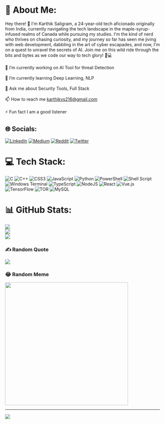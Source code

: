 # 💫 About Me:
Hey there! 👋 I'm Karthik Saligram, a 24-year-old tech aficionado originally from India, currently navigating the tech landscape in the maple-syrup-infused realms of Canada while pursuing my studies. I'm the kind of nerd who thrives on chasing curiosity, and my journey so far has seen me jiving with web development, dabbling in the art of cyber escapades, and now, I'm on a quest to unravel the secrets of AI. Join me on this wild ride through the bits and bytes as we code our way to tech glory! 🚀💻<br><br>🔭 I’m currently working on AI Tool for threat Detection<br><br>🌱 I’m currently learning Deep Learning, NLP<br><br>💬 Ask me about Security Tools, Full Stack<br><br>📫 How to reach me karthikvs216@gmail.com<br><br>⚡ Fun fact I am a good listener


## 🌐 Socials:
[![LinkedIn](https://img.shields.io/badge/LinkedIn-%230077B5.svg?logo=linkedin&logoColor=white)](https://linkedin.com/in/karthikeya-saligram-17968518b) [![Medium](https://img.shields.io/badge/Medium-12100E?logo=medium&logoColor=white)](https://medium.com/@@karthikvs216) [![Reddit](https://img.shields.io/badge/Reddit-%23FF4500.svg?logo=Reddit&logoColor=white)](https://reddit.com/user/SmallNinja0) [![Twitter](https://img.shields.io/badge/Twitter-%231DA1F2.svg?logo=Twitter&logoColor=white)](https://twitter.com/@n00bgam3r420) 

# 💻 Tech Stack:
![C](https://img.shields.io/badge/c-%2300599C.svg?style=for-the-badge&logo=c&logoColor=white) ![C++](https://img.shields.io/badge/c++-%2300599C.svg?style=for-the-badge&logo=c%2B%2B&logoColor=white) ![CSS3](https://img.shields.io/badge/css3-%231572B6.svg?style=for-the-badge&logo=css3&logoColor=white) ![JavaScript](https://img.shields.io/badge/javascript-%23323330.svg?style=for-the-badge&logo=javascript&logoColor=%23F7DF1E) ![Python](https://img.shields.io/badge/python-3670A0?style=for-the-badge&logo=python&logoColor=ffdd54) ![PowerShell](https://img.shields.io/badge/PowerShell-%235391FE.svg?style=for-the-badge&logo=powershell&logoColor=white) ![Shell Script](https://img.shields.io/badge/shell_script-%23121011.svg?style=for-the-badge&logo=gnu-bash&logoColor=white) ![Windows Terminal](https://img.shields.io/badge/Windows%20Terminal-%234D4D4D.svg?style=for-the-badge&logo=windows-terminal&logoColor=white) ![TypeScript](https://img.shields.io/badge/typescript-%23007ACC.svg?style=for-the-badge&logo=typescript&logoColor=white) ![NodeJS](https://img.shields.io/badge/node.js-6DA55F?style=for-the-badge&logo=node.js&logoColor=white) ![React](https://img.shields.io/badge/react-%2320232a.svg?style=for-the-badge&logo=react&logoColor=%2361DAFB) ![Vue.js](https://img.shields.io/badge/vue.js-%2335495e.svg?style=for-the-badge&logo=vuedotjs&logoColor=%234FC08D) ![TensorFlow](https://img.shields.io/badge/TensorFlow-%23FF6F00.svg?style=for-the-badge&logo=TensorFlow&logoColor=white) ![TOR](https://img.shields.io/badge/tor-%237E4798.svg?style=for-the-badge&logo=tor-project&logoColor=white) ![MySQL](https://img.shields.io/badge/mysql-%2300000f.svg?style=for-the-badge&logo=mysql&logoColor=white)
# 📊 GitHub Stats:
![](https://github-readme-stats.vercel.app/api?username=karthik-07&theme=dark&hide_border=false&include_all_commits=true&count_private=true)<br/>
![](https://github-readme-streak-stats.herokuapp.com/?user=karthik-07&theme=dark&hide_border=false)<br/>
![](https://github-readme-stats.vercel.app/api/top-langs/?username=karthik-07&theme=dark&hide_border=false&include_all_commits=true&count_private=true&layout=compact)

### ✍️ Random Quote
![](https://quotes-github-readme.vercel.app/api?type=horizontal&theme=light)

### 😂 Random Meme
<img src='https://randommeme-five.vercel.app/' style="height: 400px;"/>

---
[![](https://visitcount.itsvg.in/api?id=karthik-07&icon=0&color=4)](https://visitcount.itsvg.in)

<!-- Proudly created with GPRM ( https://gprm.itsvg.in ) -->
